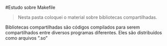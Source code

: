 #Estudo sobre Makefile

>Nesta pasta coloquei o material sobre bibliotecas compartilhadas.

Bibliotecas compartilhadas são códigos compilados para serem compartilhados 
entre diversos programas diferentes. Eles são distribuídos como arquivos ”.so”
